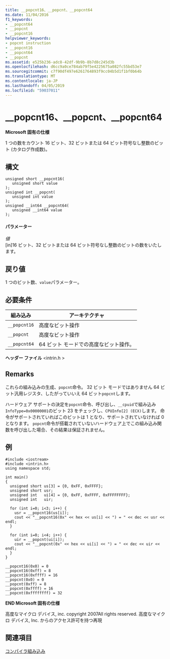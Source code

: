 ```yaml
---
title: __popcnt16、__popcnt、__popcnt64
ms.date: 11/04/2016
f1_keywords:
- __popcnt64
- __popcnt
- __popcnt16
helpviewer_keywords:
- popcnt instruction
- __popcnt16
- __popcnt64
- __popcnt
ms.assetid: e525b236-adc8-42df-9b9b-8b7d8c245d3b
ms.openlocfilehash: d6cc9a0ce784ab79f5e4225675a082fc55bd53e7
ms.sourcegitcommit: c7f90df497e6261764893f9cc04b5d1f1bf0b64b
ms.translationtype: MT
ms.contentlocale: ja-JP
ms.lasthandoff: 04/05/2019
ms.locfileid: "59037011"
---
```

# <a name="popcnt16-popcnt-popcnt64"></a>__popcnt16、__popcnt、__popcnt64

**Microsoft 固有の仕様**

1 つの数をカウント 16 ビット、32 ビットまたは 64 ビット符号なし整数のビット (カタログ作成数)。

## <a name="syntax"></a>構文

```
unsigned short __popcnt16(
   unsigned short value
);
unsigned int __popcnt(
   unsigned int value
);
unsigned __int64 __popcnt64(
   unsigned __int64 value
);
```

#### <a name="parameters"></a>パラメーター

*値*<br/>
[in]16 ビット、32 ビットまたは 64 ビット符号なし整数のビットの数をいたします。

## <a name="return-value"></a>戻り値

1 つのビット数、`value`パラメーター。

## <a name="requirements"></a>必要条件

|組み込み|アーキテクチャ|
|---------------|------------------|
|`__popcnt16`|高度なビット操作|
|`__popcnt`|高度なビット操作|
|`__popcnt64`|64 ビット モードでの高度なビット操作。|

**ヘッダー ファイル** \<intrin.h >

## <a name="remarks"></a>Remarks

これらの組み込みの生成、`popcnt`命令。 32 ビット モードではありません 64 ビット汎用レジスタ、したがっていいえ 64 ビット`popcnt`します。

ハードウェア サポートの決定を`popcnt`命令、呼び出し、`__cpuid`で組み込み`InfoType=0x00000001`のビット 23 をチェックし、`CPUInfo[2] (ECX)`します。 命令がサポートされていればこのビットは 1 となり、サポートされていなければ 0 となります。 `popcnt`命令が搭載されていないハードウェア上でこの組み込み関数を呼び出した場合、その結果は保証されません。

## <a name="example"></a>例

```
#include <iostream>
#include <intrin.h>
using namespace std;

int main()
{
  unsigned short us[3] = {0, 0xFF, 0xFFFF};
  unsigned short usr;
  unsigned int   ui[4] = {0, 0xFF, 0xFFFF, 0xFFFFFFFF};
  unsigned int   uir;

  for (int i=0; i<3; i++) {
    usr = __popcnt16(us[i]);
    cout << "__popcnt16(0x" << hex << us[i] << ") = " << dec << usr << endl;
  }

  for (int i=0; i<4; i++) {
    uir = __popcnt(ui[i]);
    cout << "__popcnt(0x" << hex << ui[i] << ") = " << dec << uir << endl;
  }
}
```

```Output
__popcnt16(0x0) = 0
__popcnt16(0xff) = 8
__popcnt16(0xffff) = 16
__popcnt(0x0) = 0
__popcnt(0xff) = 8
__popcnt(0xffff) = 16
__popcnt(0xffffffff) = 32
```

**END Microsoft 固有の仕様**

高度なマイクロ デバイス, inc. copyright 2007All rights reserved. 高度なマイクロ デバイス, Inc. からのアクセス許可を持つ再現

## <a name="see-also"></a>関連項目

[コンパイラ組み込み](../intrinsics/compiler-intrinsics.md)
